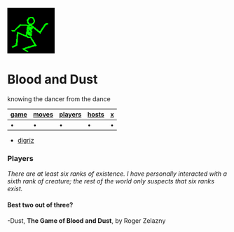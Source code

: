 ![dancer](assets/dancer.gif)

# Blood and Dust

knowing the dancer from the dance

|  [game](game.md)  |  [moves](moves.md)  |  [players](players.md)  |  [hosts](hosts.md)  |  [x](x.md)  | 
| ----------------- | ------------------- | ----------------------- | ------------------- | ----------- | 
| •                 | •                   | •                       | •                   | •           | 

- [digriz](digriz.md) 

### Players

*There are at least six ranks of existence. I have personally interacted with a sixth rank of creature; the rest of the world only suspects that six ranks exist.*

#### Best two out of three?

 -Dust, **The Game of Blood and Dust**, by Roger Zelazny

 